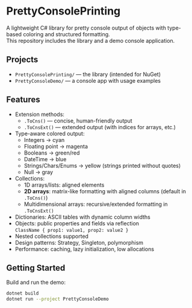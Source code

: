 # PrettyConsolePrinting

A lightweight C# library for pretty console output of objects with type-based coloring and structured formatting.  
This repository includes the library and a demo console application.

## Projects

- `PrettyConsolePrinting/` — the library (intended for NuGet)
- `PrettyConsoleDemo/` — a console app with usage examples

## Features

- Extension methods:
    - `.ToCns()` — concise, human-friendly output
    - `.ToCnsExt()` — extended output (with indices for arrays, etc.)
- Type-aware colored output:
    - Integers → cyan
    - Floating point → magenta
    - Booleans → green/red
    - DateTime → blue
    - Strings/Chars/Enums → yellow (strings printed without quotes)
    - Null → gray
- Collections:
    - 1D arrays/lists: aligned elements
    - **2D arrays**: matrix-like formatting with aligned columns (default in `.ToCns()`)
    - Multidimensional arrays: recursive/extended formatting in `.ToCnsExt()`
- Dictionaries: ASCII tables with dynamic column widths
- Objects: public properties and fields via reflection  
  `ClassName { prop1: value1, prop2: value2 }`
- Nested collections supported
- Design patterns: Strategy, Singleton, polymorphism
- Performance: caching, lazy initialization, low allocations

## Getting Started

Build and run the demo:

```bash
dotnet build
dotnet run --project PrettyConsoleDemo
